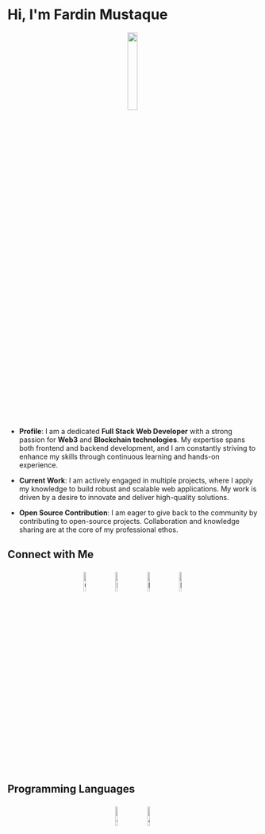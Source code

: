 # Hi, I'm Fardin Mustaque

<p align="center">
<img width="20%" src="https://img.icons8.com/ios-filled/96/000000/programming.png"/>
</p>

- **Profile**: I am a dedicated **Full Stack Web Developer** with a strong passion for **Web3** and **Blockchain technologies**. My expertise spans both frontend and backend development, and I am constantly striving to enhance my skills through continuous learning and hands-on experience.

- **Current Work**: I am actively engaged in multiple projects, where I apply my knowledge to build robust and scalable web applications. My work is driven by a desire to innovate and deliver high-quality solutions.

- **Open Source Contribution**: I am eager to give back to the community by contributing to open-source projects. Collaboration and knowledge sharing are at the core of my professional ethos.

## Connect with Me

<p align="center">
	<a href="https://github.com/fardin-developer"><img alt="GitHub" width="10%" style="padding:5px" src="https://img.icons8.com/clouds/100/000000/github.png"/></a>
	<a href="https://www.linkedin.com/in/fardin-mustaque-28996a230/"><img alt="LinkedIn" width="10%" style="padding:5px" src="https://img.icons8.com/clouds/100/000000/linkedin.png"/></a>
	<a href="https://www.facebook.com/fardin.mustaque.5"><img alt="Facebook" width="10%" style="padding:5px" src="https://img.icons8.com/clouds/100/000000/facebook-new.png"/></a>
	<a href="https://www.instagram.com/fardinmustaque1"><img alt="Instagram" width="10%" style="padding:5px" src="https://img.icons8.com/clouds/100/000000/instagram.png"/></a>
    
</p>

## Programming Languages

<p align="center">
	<img width="10%" style="padding:5px" src="https://img.icons8.com/color/144/000000/java-coffee-cup-logo.png" alt ="Java>
	<img width="10%" style="padding:5px" src="https://img.icons8.com/color/144/000000/python.png" alt="Python"/>
	<img width="10%" style="padding:5px" src="https://img.icons8.com/color/144/000000/javascript.png" alt="JavaScript"/>
</p>
